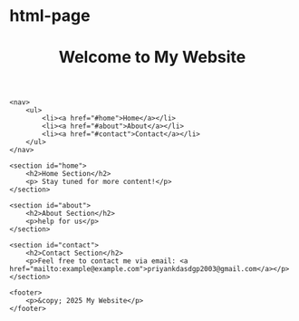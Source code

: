 # html-page
<!DOCTYPE html>
<html lang="en">
<head>
    <meta charset="UTF-8">
    <meta name="viewport" content="width=device-width, initial-scale=1.0">
    <meta http-equiv="X-UA-Compatible" content="ie=edge">
    <title>priyasin</title>
    <link rel="stylesheet" href="style.css">
</head>
<body>
    <header>
        <h1>Welcome to My Website</h1>
    </header>

    <nav>
        <ul>
            <li><a href="#home">Home</a></li>
            <li><a href="#about">About</a></li>
            <li><a href="#contact">Contact</a></li>
        </ul>
    </nav>

    <section id="home">
        <h2>Home Section</h2>
        <p> Stay tuned for more content!</p>
    </section>

    <section id="about">
        <h2>About Section</h2>
        <p>help for us</p>
    </section>

    <section id="contact">
        <h2>Contact Section</h2>
        <p>Feel free to contact me via email: <a href="mailto:example@example.com">priyankdasdgp2003@gmail.com</a></p>
    </section>

    <footer>
        <p>&copy; 2025 My Website</p>
    </footer>
</body>
</html>
